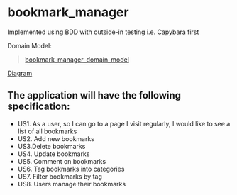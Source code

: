 # bookmark_manager

Implemented using BDD with outside-in testing i.e. Capybara first

Domain Model: <blockquote class="imgur-embed-pub" lang="en" data-id="a/iIwn0Za"><a href="//imgur.com/iIwn0Za">bookmark_manager_domain_model</a></blockquote><script async src="//s.imgur.com/min/embed.js" charset="utf-8"></script>

[Diagram](https://imgur.com/a/iIwn0Za)

The application will have the following specification:
-------------------------------------------------

* US1. As a user, so I can go to a page I visit regularly, I would like to see a list of all bookmarks
* US2. Add new bookmarks
* US3.Delete bookmarks
* US4. Update bookmarks
* US5. Comment on bookmarks
* US6. Tag bookmarks into categories
* US7. Filter bookmarks by tag
* US8. Users manage their bookmarks
